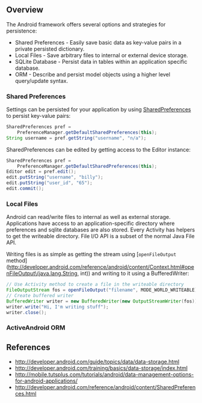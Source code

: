 ## Overview

The Android framework offers several options and strategies for persistence:

 * Shared Preferences - Easily save basic data as key-value pairs in a private persisted dictionary.
 * Local Files - Save arbitrary files to internal or external device storage.
 * SQLite Database - Persist data in tables within an application specific database.
 * ORM - Describe and persist model objects using a higher level query/update syntax.

### Shared Preferences

Settings can be persisted for your application by using [SharedPreferences](http://developer.android.com/reference/android/content/SharedPreferences.html) to persist key-value pairs:

```java
SharedPreferences pref =   
    PreferenceManager.getDefaultSharedPreferences(this);
String username = pref.getString("username", "n/a"); 
```

SharedPreferences can be edited by getting access to the Editor instance:

```java
SharedPreferences pref =   
    PreferenceManager.getDefaultSharedPreferences(this);
Editor edit = pref.edit();
edit.putString("username", "billy");
edit.putString("user_id", "65");
edit.commit(); 
```

### Local Files

Android can read/write files to internal as well as external storage. Applications have access to an application-specific directory where preferences and sqlite databases are also stored. Every Activity has helpers to get the writeable directory. File I/O API is a subset of the normal Java File API.

Writing files is as simple as getting the stream using [`openFileOutput` method](http://developer.android.com/reference/android/content/Context.html#openFileOutput\(java.lang.String, int\)) and writing to it using a BufferedWriter:

```java
// Use Activity method to create a file in the writeable directory
FileOutputStream fos = openFileOutput("filename", MODE_WORLD_WRITEABLE);
// Create buffered writer
BufferedWriter writer = new BufferedWriter(new OutputStreamWriter(fos));
writer.write("Hi, I'm writing stuff");
writer.close();
```


### ActiveAndroid ORM

## References

 * <http://developer.android.com/guide/topics/data/data-storage.html>
 * <http://developer.android.com/training/basics/data-storage/index.html>
 * <http://mobile.tutsplus.com/tutorials/android/data-management-options-for-android-applications/>
 * <http://developer.android.com/reference/android/content/SharedPreferences.html>